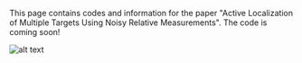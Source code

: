 This page contains codes and information for the paper "Active Localization of Multiple Targets Using Noisy Relative Measurements". The code is coming soon!

![alt text](visuals/atl_bearing.gif)